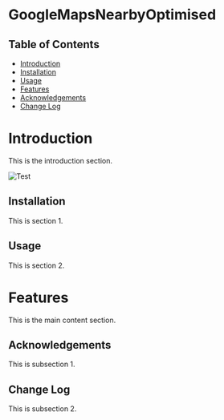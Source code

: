 # GoogleMapsNearbyOptimised

## Table of Contents
- [Introduction](#introduction)
- [Installation](#Installation)
- [Usage](#Usage)
- [Features](#Features)
- [Acknowledgements](#Acknowledgements)
- [Change Log](#subsection-2)

# Introduction <a name="introduction"></a>
This is the introduction section.

![Test](https://i.imgur.com/CY3SKuW.jpeg)


## Installation <a name="Installation"></a>
This is section 1.

## Usage <a name="Usage"></a>
This is section 2.

# Features <a name="Features"></a>
This is the main content section.

## Acknowledgements <a name="Acknowledgements"></a>
This is subsection 1.

## Change Log <a name="Change Log"></a>
This is subsection 2.
